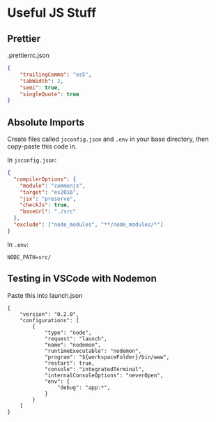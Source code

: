 # Useful JS Stuff

## Prettier
.prettierrc.json
```json
{
	"trailingComma": "es5",
	"tabWidth": 2,
	"semi": true,
	"singleQuote": true
}

```

## Absolute Imports
Create files called ```jsconfig.json``` and ```.env``` in your base directory, then copy-paste this code in.


In ```jsconfig.json```:
```json
{
  "compilerOptions": {
    "module": "commonjs",
    "target": "es2016",
    "jsx": "preserve",
    "checkJs": true,
    "baseUrl": "./src"
  },
  "exclude": ["node_modules", "**/node_modules/*"]
}
```

In ```.env```:
```
NODE_PATH=src/
```

## Testing in VSCode with Nodemon

Paste this into launch.json
```
{
    "version": "0.2.0",
    "configurations": [
        {
            "type": "node", 
            "request": "launch",
            "name": "nodemon",
            "runtimeExecutable": "nodemon",
            "program": "${workspaceFolder}/bin/www",
            "restart": true,
            "console": "integratedTerminal",
            "internalConsoleOptions": "neverOpen",
            "env": {
                "debug": "app:*",
            }
        }
    ]
}
```
